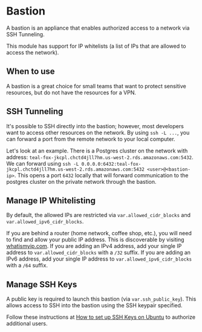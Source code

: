 # Bastion

A bastion is an appliance that enables authorized access to a network via SSH Tunneling.

This module has support for IP whitelists (a list of IPs that are allowed to access the network).

## When to use

A bastion is a great choice for small teams that want to protect sensitive resources, but do not have the resources for a VPN.

## SSH Tunneling

It's possible to SSH directly into the bastion; however, most developers want to access other resources on the network.
By using `ssh -L ...`, you can forward a port from the remote network to your local computer.

Let's look at an example.
There is a Postgres cluster on the network with address: `teal-fox-jkcpl.chctd4jll7hm.us-west-2.rds.amazonaws.com:5432`.
We can forward using `ssh -L 0.0.0.0:6432:teal-fox-jkcpl.chctd4jll7hm.us-west-2.rds.amazonaws.com:5432 <user>@<bastion-ip>`.
This opens a port `6432` locally that will forward communication to the postgres cluster on the private network through the bastion.

## Manage IP Whitelisting

By default, the allowed IPs are restricted via `var.allowed_cidr_blocks` and `var.allowed_ipv6_cidr_blocks`.

If you are behind a router (home network, coffee shop, etc.), you will need to find and allow your public IP address.
This is discoverable by visiting [whatismyip.com](https://www.whatismyip.com/).
If you are adding an IPv4 address, add your single IP address to `var.allowed_cidr_blocks` with a `/32` suffix.
If you are adding an IPv6 address, add your single IP address to `var.allowed_ipv6_cidr_blocks` with a `/64` suffix.

## Manage SSH Keys

A public key is required to launch this bastion (via `var.ssh_public_key`).
This allows access to SSH into the bastion using the SSH keypair specified.

Follow these instructions at [How to set up SSH Keys on Ubuntu](https://www.digitalocean.com/community/tutorials/how-to-set-up-ssh-keys-on-ubuntu-20-04#step-2-copying-the-public-key-to-your-ubuntu-server) to authorize additional users.
